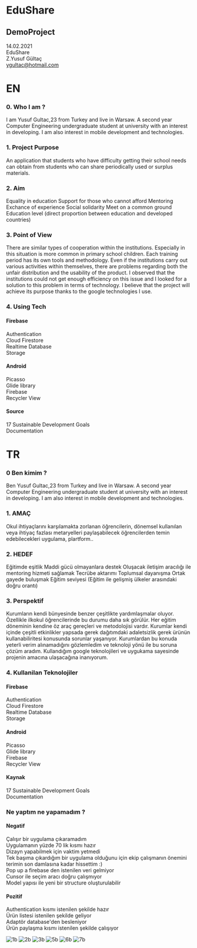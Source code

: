 #  EduShare
## DemoProject


14.02.2021 <br/>
EduShare   <br/>
Z.Yusuf Gültaç  <br/>
ygultac@hotmail.com  <br/>

# EN

### 0. Who I am ?

I am Yusuf Gultac,23 from Turkey and live in Warsaw. A second year Computer Engineering undergraduate student at university with an interest in developing. 
I am also interest in mobile development and technologies.

### 1. Project Purpose

An application that students who have difficulty getting their school needs can obtain from students who can share periodically used or surplus materials.

### 2. Aim
Equality in education
Support for those who cannot afford 
Mentoring 
Exchance of experience
Social solidarity
Meet on a common ground
Education level (direct proportion between education and developed countries)

### 3. Point of View

There are similar types of cooperation within the institutions. 
Especially in this situation is more common in primary school children. 
Each training period has its own tools and methodology. 
Even if the institutions carry out various activities within themselves, there are problems regarding both the unfair distribution and the usability of the product.
I observed that the institutions could not get enough efficiency on this issue and I looked for a solution to this problem in terms of technology. 
I believe that the project will achieve its purpose thanks to the google technologies I use.

### 4. Using Tech
#### Firebase 
Authentication <br/>
Cloud Firestore <br/>
Realtime Database <br/>
Storage <br/>

#### Android
Picasso <br/>
Glide library <br/>
Firebase <br/>
Recycler View <br/>

#### Source
17 Sustainable Development Goals <br/>
Documentation <br/>

# TR

### 0 Ben kimim ?

Ben Yusuf Gultac,23 from Turkey and live in Warsaw. A second year Computer Engineering undergraduate student at university with an interest in developing. 
I am also interest in mobile development and technologies.

### 1. AMAÇ

Okul ihtiyaçlarını karşılamakta zorlanan öğrencilerin, dönemsel kullanılan veya ihtiyaç fazlası metaryelleri paylaşabilecek öğrencilerden temin edebilecekleri uygulama, plartform..

### 2. HEDEF
Eğitimde eşitlik
Maddi gücü olmayanlara destek
Oluşacak iletişim aracılığı ile mentoring hizmeti sağlamak
Tecrübe aktarımı
Toplumsal dayanışma
Ortak gayede buluşmak
Eğitim seviyesi (Eğitim ile gelişmiş ülkeler arasındaki doğru orantı) 

### 3. Perspektif	

Kurumların kendi bünyesinde benzer çeşitlikte yardımlaşmalar oluyor. 
Özellikle ilkokul öğrencilerinde bu durumu daha sık görülür. 
Her eğitim döneminin kendine öz araç gereçleri ve metodolojisi vardır. 
Kurumlar kendi içinde çeşitli etkinlikler yapsada gerek dağıtımdaki adaletsizlik gerek ürünün kullanabiliritesi konusunda sorunlar yaşanıyor.
Kurumlardan bu konuda yeterli verim alınamadığını gözlemledim ve teknoloji yönü ile bu soruna çözüm aradım. 
Kullandığım google teknolojileri ve uygukama sayesinde projenin amacına ulaşacağına inanıyorum.

### 4. Kullanilan Teknolojiler
#### Firebase 
Authentication <br/>
Cloud Firestore <br/>
Realtime Database <br/>
Storage <br/>

#### Android
Picasso <br/>
Glide library <br/>
Firebase <br/>
Recycler View <br/>

#### Kaynak
17 Sustainable Development Goals <br/>
Documentation <br/>

### Ne yaptım ne yapamadım ?

#### Negatif

Çalışır bir uygulama çıkaramadım <br/>
Uygulamanın yüzde 70 lik kısmı hazır <br/>
Dizayn yapabilmek için vaktim yetmedi <br/>
Tek başıma çıkardığım bir uygulama olduğunu için ekip çalışmanın önemini terimin son damlasına kadar hissettim :) <br/>
Pop up a firebase den istenilen veri gelmiyor <br/>
Cunsor ile seçim aracı doğru çalışmıyor <br/>
Model yapısı ile yeni bir structure oluşturulabilir <br/>

#### Pozitif
Authentication kısmı istenilen şekilde hazır <br/>
Ürün listesi istenilen şekilde geliyor <br/>
Adaptör database'den besleniyor <br/>
Ürün paylaşma kısmı istenilen şekilde çalışıyor <br/>




![1b](https://user-images.githubusercontent.com/62885850/107888426-3347a480-6f1d-11eb-957a-75a864873b4a.png)
![2b](https://user-images.githubusercontent.com/62885850/107888501-a5b88480-6f1d-11eb-8663-80ccaa902898.png)
![3b](https://user-images.githubusercontent.com/62885850/107888508-afda8300-6f1d-11eb-80d8-c8c90db1ece5.png)
![5b](https://user-images.githubusercontent.com/62885850/107888513-b963eb00-6f1d-11eb-9f66-3b4718226a0f.png)
![6b](https://user-images.githubusercontent.com/62885850/107888519-c2ed5300-6f1d-11eb-8b33-b29e8b858da1.png)
![7b](https://user-images.githubusercontent.com/62885850/107888525-caacf780-6f1d-11eb-9ed4-1edaa8fdaa02.png)
